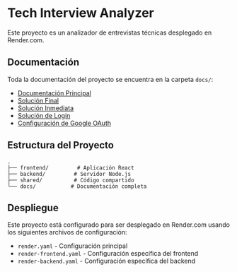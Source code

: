 # Tech Interview Analyzer

Este proyecto es un analizador de entrevistas técnicas desplegado en Render.com.

## Documentación

Toda la documentación del proyecto se encuentra en la carpeta `docs/`:

- [Documentación Principal](docs/README.md)
- [Solución Final](docs/SOLUCION_FINAL.md)
- [Solución Inmediata](docs/SOLUCION_INMEDIATA.md)
- [Solución de Login](docs/SOLUCION_LOGIN.md)
- [Configuración de Google OAuth](docs/GOOGLE_OAUTH_CONFIG.md)

## Estructura del Proyecto

```
.
├── frontend/         # Aplicación React
├── backend/         # Servidor Node.js
├── shared/          # Código compartido
└── docs/           # Documentación completa
```

## Despliegue

Este proyecto está configurado para ser desplegado en Render.com usando los siguientes archivos de configuración:

- `render.yaml` - Configuración principal
- `render-frontend.yaml` - Configuración específica del frontend
- `render-backend.yaml` - Configuración específica del backend 